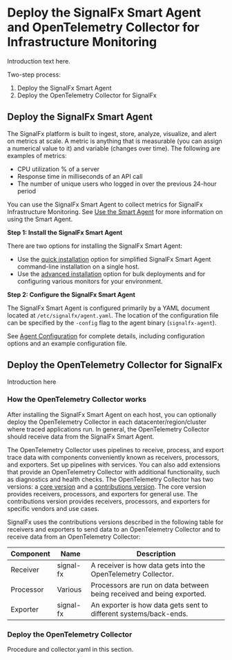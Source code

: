 # Deploy the SignalFx Smart Agent and OpenTelemetry Collector for Infrastructure Monitoring

Introduction text here.

Two-step process:

1. Deploy the SignalFx Smart Agent
2. Deploy the OpenTelemetry Collector for SignalFx

## Deploy the SignalFx Smart Agent

The SignalFx platform is built to ingest, store, analyze, visualize, and alert on metrics at scale. A metric is anything that is measurable (you can assign a numerical value to it) and variable (changes over time). The following are examples of metrics:

* CPU utilization % of a server
* Response time in milliseconds of an API call
* The number of unique users who logged in over the previous 24-hour period

You can use the SignalFx Smart Agent to collect metrics for SignalFx Infrastructure Monitoring. See [Use the Smart Agent](https://docs.signalfx.com/en/latest/integrations/agent/index.html#smart-agent "Use the Smart Agent") for more information on using the Smart Agent.

**Step 1: Install the SignalFx Smart Agent**

There are two options for installing the SignalFx Smart Agent:
- Use the [quick installation](https://docs.signalfx.com/en/latest/integrations/agent/quick-install.html "Quick Install") option for simplified SignalFx Smart Agent command-line installation on a single host.
- Use the [advanced installation](https://docs.signalfx.com/en/latest/integrations/agent/advanced-install-options.html "Advanced Installation Options") option for bulk deployments and for configuring various monitors for your environment.

**Step 2: Configure the SignalFx Smart Agent**

The SignalFx Smart Agent is configured primarily by a YAML document located at `/etc/signalfx/agent.yaml`. The location of the configuration file can be specified by the `-config` flag to the agent binary (`signalfx-agent`).

See [Agent Configuration](https://docs.signalfx.com/en/latest/integrations/agent/config-schema.html "Agent Configuration") for complete details, including configuration options and an example configuration file.

## Deploy the OpenTelemetry Collector for SignalFx

Introduction here

### How the OpenTelemetry Collector works

After installing the SignalFx Smart Agent on each host, you can optionally deploy the OpenTelemetry Collector in each datacenter/region/cluster where traced applications run. In general, the OpenTelemetry Collector should receive data from the SignalFx Smart Agent.

The OpenTelemetry Collector uses pipelines to receive, process, and export trace data with components conveniently known as receivers, processors, and exporters. Set up pipelines with services. You can also add extensions that provide an OpenTelemetry Collector with additional functionality, such as diagnostics and health checks. The OpenTelemetry Collector has two versions: a [core version](https://github.com/open-telemetry/opentelemetry-collector> "Core Version") and a [contributions version](https://github.com/open-telemetry/opentelemetry-collector-contrib "Contributions"). The core version provides receivers, processors, and exporters for general use. The contributions version provides receivers, processors, and exporters for specific vendors and use cases.

SignalFx uses the contributions versions described in the following table for receivers and exporters to send data to an OpenTelemetry Collector and to receive data from an OpenTelemetry Collector:

 **Component** | **Name**   | **Description**                                                        |  
---------------|------------|------------------------------------------------------------------------|
 Receiver      | signal\-fx | A receiver is how data gets into the OpenTelemetry Collector\.         |      
 Processor     | Various    | Processors are run on data between being received and being exported\. |      
 Exporter      | signal\-fx | An exporter is how data gets sent to different systems/back\-ends\.    |      
                    
### Deploy the OpenTelemetry Collector

Procedure and collector.yaml in this section.
